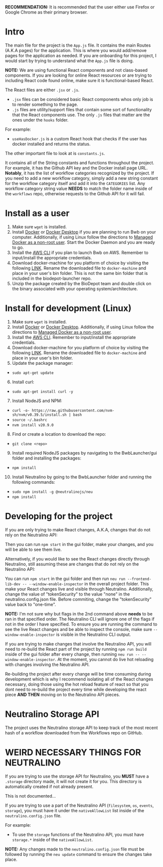 **RECOMMENDATION:** It is recommended that the user either use Firefox or Google Chrome as their primary browser.

# Intro
The main file for the project is the `App.js` file. It contains the main Routes (A.K.A pages) for the application. This is where you would add/remove pages for the application as needed. If you are onboarding for this project, I would start by trying to understand what the `App.js` file is doing.

**NOTE:** We are using functional React components and not class-based components. If you are looking for online React resources or are trying to including React code found online, make sure it is functional-based React.


The React files are either `.jsx` or `.js`.
- `.jsx` files can be considered basic React components whos only job is to render something to the page.
- `.js` files are utility/support files that contain some sort of functionality that the React components use. The only `.js` files that matter are the ones under the `hooks` folder. 

For example:
- `useHasDocker.js` is a custom React hook that checks if the user has docker installed and returns the status.

The other important file to look at is `constants.js`.

It contains all of the String constants and functions throughout the project. For example, it has the Github API key and the Docker install page URL. **__Notably__**, it has the list of workflow categories recognized by the project. If you need to add a new workflow category, simply add a new string constant for the workflow category itself and add it into the `CATEGORIES` list. Any workflow category string value **NEEDS** to match the folder name inside of the `workflows` repo, otherwise requests to the Github API for it will fail.

# Install as a user
1. Make sure `wget` is installed.
2. Install [Docker](https://docs.docker.com/get-docker/) or [Docker Desktop](https://docs.docker.com/desktop/) if you are planning to run Bwb on your computer.  Additionally, if using Linux follow the directions to [Managed Docker as a non-root user](https://docs.docker.com/engine/install/linux-postinstall/#manage-docker-as-a-non-root-user).  Start the Docker Daemon and you are ready to go.
3. Install the [AWS CLI](https://docs.aws.amazon.com/cli/latest/userguide/getting-started-install.html) if you plan to launch Bwb on AWS.  Remember to input/install the appropriate credentials.
4. Download docker-machine for you platform of choice by visiting the following [LINK](https://gitlab-docker-machine-downloads.s3.amazonaws.com/main/index.html).  Rename the downloaded file to `docker-machine` and place in your user's bin folder.  This is not the same bin folder that is included in the biodepot-launcher repo.
5. Unzip the package created by the BioDepot team and double click on the binary associated with your operating system/architecture.

# Install for development (Linux)
1. Make sure `wget` is installed.
2. Install [Docker](https://docs.docker.com/get-docker/) or [Docker Desktop](https://docs.docker.com/desktop/).  Additionally, if using Linux follow the directions to [Managed Docker as a non-root user](https://docs.docker.com/engine/install/linux-postinstall/#manage-docker-as-a-non-root-user).
3. Install the [AWS CLI](https://docs.aws.amazon.com/cli/latest/userguide/getting-started-install.html).  Remember to input/install the appropriate credentials.
4. Download docker-machine for you platform of choice by visiting the following [LINK](https://gitlab-docker-machine-downloads.s3.amazonaws.com/main/index.html).  Rename the downloaded file to `docker-machine` and place in your user's bin folder.
5. Update the package manager:
  - `sudo apt-get update`
6. Install curl:
  - `sudo apt-get install curl -y`
7. Install NodeJS and NPM:
  - `curl -o- https://raw.githubusercontent.com/nvm-sh/nvm/v0.39.5/install.sh | bash`
  - `source ~/.bashrc`
  - `nvm install v20.9.0`
8. Find or create a location to download the repo:
  - `git clone <repo>`
9. Install required NodeJS packages by navigating to the BwbLauncher/gui folder and installing the packages:
  - `npm install`
10. Install Neutralino by going to the BwbLauncher folder and running the following commands:
  - `sudo npm install -g @neutralinojs/neu`
  - `npm install`

# Developing for the project
If you are only trying to make React changes, A.K.A, changes that do not rely on the Neutralino API:

Then you can run `npm start` in the gui folder, make your changes, and you will be able to see them live.

Alternatively, if you would like to see the React changes directly through Neutralino, still assuming these are changes that do not rely on the Neutralino API:

You can run `npm start` in the gui folder and then run `neu run --frontend-lib-dev -- --window-enable-inspector` in the overall project folder. This make your React changes live and visible through Neutralino.  Additionally, change the value of "tokenSecurity" to the value "none" in the neutralino.config.json file.  Before commiting, change the "tokenSecurity" value back to "one-time".

**NOTE:** I'm not sure why but flags in the 2nd command above __needs__ to be ran in that specified order. The Neutralino CLI will ignore one of the flags if not in the order I have specified. To ensure you are running the command to see the live React changes and be able to inspect the console, make sure `--window-enable-inspector` is visible in the Neutralino CLI output.

If you are trying to make changes that involve the Neutralino API, you will need to re-build the React part of the project by running `npm run build` inside of the gui folder after every change, then running `neu run -- --window-enable-inspector`. At the moment, you cannot do live hot reloading with changes involving the Neutralino API.

Re-building the project after every change will be time consuming during development which is why I recommend isolating all of the React changes necessary, doing those using the hot reload feature of react so that you dont need to re-build the project every time while developing the react piece **AND THEN** moving on to the Neutralino API pieces.

# Neutralino Storage API
The project uses the Neutralino storage API to keep track of the most recent hash of a workflow downloaded from the Workflows repo on GitHub.

# WEIRD NECESSARY THINGS FOR NEUTRALINO
If you are trying to use the storage API for Neutralino, you **__MUST__** have a `.storage` directory made, it will not create it for you.  This directory is automatically created if not already present.

This is not documented...

If you are trying to use a part of the Neutralino API (`filesystem`, `os`, `events`, `storage`), you must have it under the `nativeAllowList` list inside of the `neutralino.config.json` file. 

For example:
- To use the `storage` functions of the Neutralino API, you must have `storage.*` inside of the `nativeAllowList`.

**NOTE:** Any changes made to the `neutralino.config.json` file must be followed by running the `neu update` command to ensure the changes take place.
